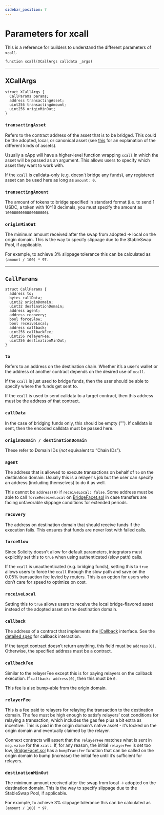 ```yaml
---
sidebar_position: 7 
---
```


# Parameters for xcall

This is a reference for builders to understand the different parameters of `xcall`.

```solidity
function xcall(XCallArgs calldata _args)
```

---

## XCallArgs

```solidity
struct XCallArgs {
  CallParams params;
  address transactingAsset;
  uint256 transactingAmount;
  uint256 originMinOut;
}
```
### `transactingAsset`

Refers to the contract address of the asset that is to be bridged. This could be the adopted, local, or canonical asset (see [this](../faq#what-does-it-mean-when-referring-to-canonical-representation-and-adopted-assets) for an explanation of the different kinds of assets).

Usually a xApp will have a higher-level function wrapping `xcall` in which the asset will be passed as an argument. This allows users to specify which asset they want to work with.

If the `xcall` is calldata-only (e.g. doesn't bridge any funds), any registered asset can be used here as long as `amount: 0`.

### `transactingAmount`

The amount of tokens to bridge specified in standard format (i.e. to send 1 USDC, a token with 10^18 decimals, you must specify the amount as `1000000000000000000`).

### `originMinOut`

The minimum amount received after the swap from adopted -> local on the origin domain. This is the way to specify slippage due to the StableSwap Pool, if applicable. 

For example, to achieve 3% slippage tolerance this can be calculated as `(amount / 100) * 97`.

---

## `CallParams`

```solidity
struct CallParams {
  address to;
  bytes callData;
  uint32 originDomain;
  uint32 destinationDomain;
  address agent;
  address recovery;
  bool forceSlow;
  bool receiveLocal;
  address callback;
  uint256 callbackFee;
  uint256 relayerFee;
  uint256 destinationMinOut;
}
```

### `to`

Refers to an address on the destination chain. Whether it’s a user’s wallet or the address of another contract depends on the desired use of `xcall`. 

If the `xcall` is just used to bridge funds, then the user should be able to specify where the funds get sent to.

If the `xcall` is used to send calldata to a target contract, then this address must be the address of that contract. 

### `callData`

In the case of bridging funds only, this should be empty (""). If calldata is sent, then the encoded calldata must be passed here. 

### `originDomain / destinationDomain`

These refer to Domain IDs (*not* equivalent to “Chain IDs”).

### `agent`

The address that is allowed to execute transactions on behalf of `to` on the destination domain. Usually this is a relayer's job but the user can specify an address (including themselves) to do it as well.

This cannot be `address(0)` if `receiveLocal: false`. Some address must be able to call `forceReceiveLocal` on [BridgeFacet.sol](https://github.com/connext/nxtp/blob/main/packages/deployments/contracts/contracts/core/connext/facets/BridgeFacet.sol) in case transfers are facing unfavorable slippage conditions for extended periods.

### `recovery`

The address on destination domain that should receive funds if the execution fails. This ensures that funds are never lost with failed calls.

### `forceSlow`

Since Solidity doesn't allow for default parameters, integrators must explicitly set this to `true` when using authenticated (slow path) calls.

If the `xcall` is unauthenticated (e.g. bridging funds), setting this to `true` allows users to force the `xcall` through the slow path and save on the 0.05% transaction fee levied by routers. This is an option for users who don’t care for speed to optimize on cost.

### `receiveLocal`

Setting this to `true` allows users to receive the local bridge-flavored asset instead of the adopted asset on the destination domain. 

### `callback`

The address of a contract that implements the [ICallback](https://github.com/connext/nxtp/blob/main/packages/deployments/contracts/contracts/core/promise/interfaces/ICallback.sol) interface. See the [detailed spec](https://github.com/connext/nxtp/discussions/883) for callback interaction. 

If the target contract doesn’t return anything, this field must be `address(0)`. Otherwise, the specified address must be a contract.

### `callbackFee`

Similar to the relayerFee except this is for paying relayers on the callback execution. If `callback: address(0)`, then this must be `0`.

This fee is also bump-able from the origin domain.

### `relayerFee`

This is a fee paid to relayers for relaying the transaction to the destination domain. The fee must be high enough to satisfy relayers’ cost conditions for relaying a transaction, which includes the gas fee plus a bit extra as incentive. This is paid in the origin domain’s native asset - it’s locked on the origin domain and eventually claimed by the relayer. 

Connext contracts will assert that the `relayerFee` matches what is sent in `msg.value` for the `xcall`. If, for any reason, the initial `relayerFee` is set too low, [BridgeFacet.sol](https://github.com/connext/nxtp/blob/main/packages/deployments/contracts/contracts/core/connext/facets/BridgeFacet.sol) has a `bumpTransfer` function that can be called on the origin domain to bump (increase) the initial fee until it’s sufficient for relayers.

### `destinationMinOut`

The minimum amount received after the swap from local -> adopted on the destination domain. This is the way to specify slippage due to the StableSwap Pool, if applicable.

For example, to achieve 3% slippage tolerance this can be calculated as `(amount / 100) * 97`.
